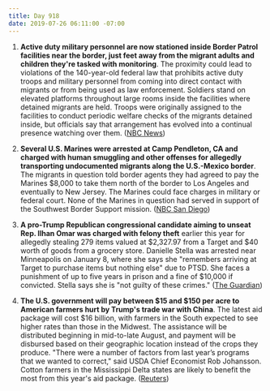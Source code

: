 ```yaml
---
title: Day 918
date: 2019-07-26 06:11:00 -07:00
---
```


1. **Active duty military personnel are now stationed inside Border Patrol facilities near the border, just feet away from the migrant adults and children they're tasked with monitoring**. The proximity could lead to violations of the 140-year-old federal law that prohibits active duty troops and military personnel from coming into direct contact with migrants or from being used as law enforcement. Soldiers stand on elevated platforms throughout large rooms inside the facilities where detained migrants are held. Troops were originally assigned to the facilities to conduct periodic welfare checks of the migrants detained inside, but officials say that arrangement has evolved into a continual presence watching over them. ([NBC News](https://www.nbcnews.com/politics/immigration/active-duty-u-s-troops-are-now-just-feet-away-n1034416))

2. **Several U.S. Marines were arrested at Camp Pendleton, CA and charged with human smuggling and other offenses for allegedly transporting undocumented migrants along the U.S.-Mexico border**. The migrants in question told border agents they had agreed to pay the Marines $8,000 to take them north of the border to Los Angeles and eventually to New Jersey. The Marines could face charges in military or federal court. None of the Marines in question had served in support of the Southwest Border Support mission. ([NBC San Diego](https://www.nbcsandiego.com/news/local/Mass-Arrests-Marines-Camp-Pendleton-San-Diego-513200381.html))

3. **A pro-Trump Republican congressional candidate aiming to unseat Rep. Ilhan Omar was charged with felony theft** earlier this year for allegedly stealing 279 items valued at $2,327.97 from a Target and $40 worth of goods from a grocery store. Danielle Stella was arrested near Minneapolis on January 8, where she says she "remembers arriving at Target to purchase items but nothing else" due to PTSD. She faces a punishment of up to five years in prison and a fine of $10,000 if convicted. Stella says she is "not guilty of these crimes." ([The Guardian](https://www.theguardian.com/us-news/2019/jul/25/danielle-stella-republican-ilhan-omar-charged-felony-qanon-trump))

4. **The U.S. government will pay between $15 and $150 per acre to American farmers hurt by Trump's trade war with China**. The latest aid package will cost $16 billion, with farmers in the South expected to see higher rates than those in the Midwest. The assistance will be distributed beginning in mid-to-late August, and payment will be disbursed based on their geographic location instead of the crops they produce. "There were a number of factors from last year’s programs that we wanted to correct," said USDA Chief Economist Rob Johansson. Cotton farmers in the Mississippi Delta states are likely to benefit the most from this year's aid package. ([Reuters](https://www.reuters.com/article/us-usa-trade-china-idUSKCN1UK2M7))
